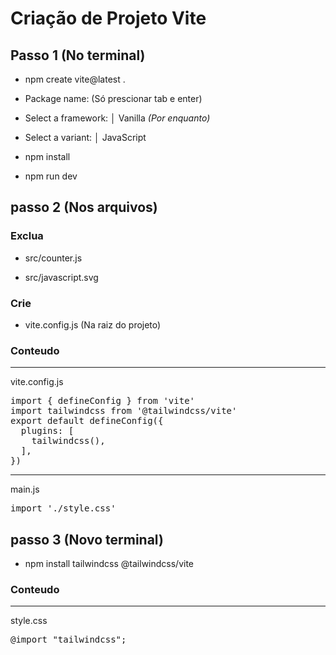 # Criação de Projeto Vite

## Passo 1 (No terminal)

- npm create vite@latest .

- Package name: (Só prescionar tab e enter)

- Select a framework:
│  Vanilla
*(Por enquanto)*

- Select a variant:
│  JavaScript

- npm install

- npm run dev

## passo 2 (Nos arquivos)

### Exclua

- src/counter.js

- src/javascript.svg

### Crie

- vite.config.js (Na raiz do projeto)

### Conteudo

---

vite.config.js

<pre>
import { defineConfig } from 'vite'
import tailwindcss from '@tailwindcss/vite'
export default defineConfig({
  plugins: [
    tailwindcss(),
  ],
})
</pre>
---

main.js

<pre>
import './style.css'
</pre>

## passo 3 (Novo terminal)

- npm install tailwindcss @tailwindcss/vite

### Conteudo

---

style.css

<pre>
@import "tailwindcss";
</pre>
